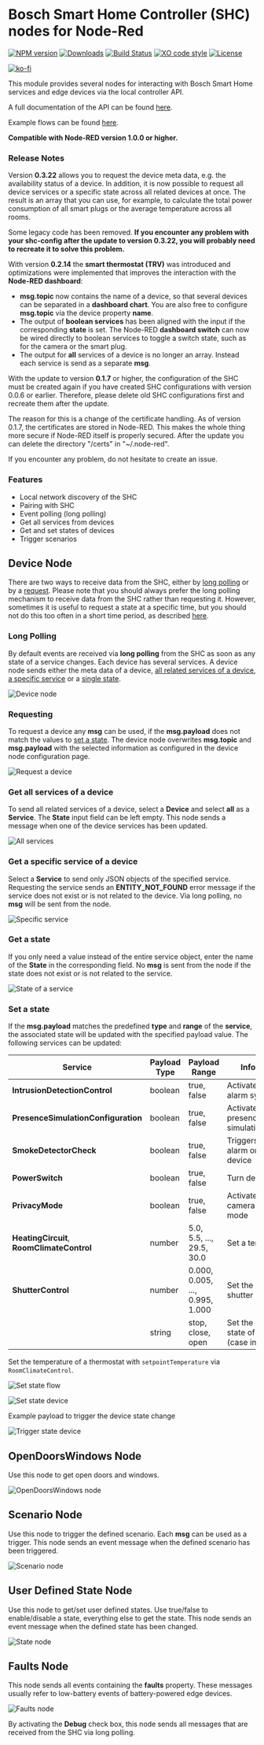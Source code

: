 


# Bosch Smart Home Controller (SHC) nodes for Node-Red
[![NPM version](https://badge.fury.io/js/node-red-contrib-bosch-shc.svg)](http://badge.fury.io/js/node-red-contrib-bosch-shc)
[![Downloads](https://img.shields.io/npm/dm/node-red-contrib-bosch-shc.svg)](https://www.npmjs.com/package/node-red-contrib-bosch-shc)
[![Build Status](https://travis-ci.org/hxmelab/node-red-contrib-bosch-shc.svg?branch=master)](https://travis-ci.org/hxmelab/node-red-contrib-bosch-shc)
[![XO code style](https://img.shields.io/badge/code_style-XO-5ed9c7.svg)](https://github.com/xojs/xo)
[![License](https://img.shields.io/badge/License-MIT-blue.svg)](https://github.com/hxmelab/node-red-contrib-bosch-shc/blob/master/LICENSE)

[![ko-fi](https://ko-fi.com/img/githubbutton_sm.svg)](https://ko-fi.com/O4O4NNOCL)

This module provides several nodes for interacting with Bosch Smart Home services and edge devices via the local controller API. 

A full documentation of the API can be found [here](https://local.apidocs.bosch-smarthome.com/).

Example flows can be found [here](https://flows.nodered.org/flow/01271a01a6b647b7b7cfda67c332cfbc).

**Compatible with Node-RED version 1.0.0 or higher.**

### Release Notes

Version **0.3.22** allows you to request the device meta data, e.g. the availability status of a device. In addition, it is now possible to request all device services or a specific state across all related devices at once. The result is an array that you can use, for example, to calculate the total power consumption of all smart plugs or the average temperature across all rooms.

Some legacy code has been removed. **If you encounter any problem with your shc-config after the update to version 0.3.22, you will probably need to recreate it to solve this problem.**

With version **0.2.14** the **smart thermostat (TRV)** was introduced and optimizations were implemented that improves the interaction with the **Node-RED dashboard**: 
- **msg.topic** now contains the name of a device, so that several devices can be separated in a **dashboard chart**. You are also free to configure **msg.topic** via the device property **name**.
- The output of **boolean services** has been aligned with the input if the corresponding **state** is set. The Node-RED **dashboard switch** can now be wired directly to boolean services to toggle a switch state, such as for the camera or the smart plug.
- The output for **all** services of a device is no longer an array. Instead each service is send as a separate **msg**.

With the update to version **0.1.7** or higher, the configuration of the SHC must be created again if you have created SHC configurations with version 0.0.6 or earlier. Therefore, please delete old SHC configurations first and recreate them after the update. 

The reason for this is a change of the certificate handling. As of version 0.1.7, the certificates are stored in Node-RED. This makes the whole thing more secure if Node-RED itself is properly secured. After the update you can delete the directory "/certs" in "~/.node-red". 

If you encounter any problem, do not hesitate to create an issue.


### Features

- Local network discovery of the SHC
- Pairing with SHC
- Event polling (long polling)
- Get all services from devices
- Get and set states of devices
- Trigger scenarios


## Device Node

There are two ways to receive data from the SHC, either by [long polling](#long-polling) or by a [request](#requesting). Please note that you should always prefer the long polling mechanism to receive data from the SHC rather than requesting it. However, sometimes it is useful to request a state at a specific time, but you should not do this too often in a short time period, as described [here](https://github.com/BoschSmartHome/bosch-shc-api-docs/tree/master/best_practice#limit-the-number-of-requests-in-a-given-time-period).


### Long Polling

By default events are received via **long polling** from the SHC as soon as any state of a service changes. Each device has several services. A device node sends either the meta data of a device, [all related services of a device](#get-all-services-of-a-device), [a specific service](#get-a-specific-service-of-a-device) or a [single state](#get-a-state).

![Device node](docs/device_node.png)


### Requesting

To request a device any **msg** can be used, if the **msg.payload** does not match the values to [set a state](#set-a-state). The device node overwrites **msg.topic** and **msg.payload** with the selected information as configured in the device node configuration page.

![Request a device](docs/device_node_request.png)


### Get all services of a device

To send all related services of a device, select a **Device** and select **all** as a **Service**. The **State** input field can be left empty. This node sends a message when one of the device services has been updated.

![All services](docs/device_conf_all.png)


### Get a specific service of a device

Select a **Service** to send only JSON objects of the specified service. Requesting the service sends an **ENTITY_NOT_FOUND** error message if the service does not exist or is not related to the device. Via long polling, no **msg** will be sent from the node.

![Specific service](docs/device_conf_service.png)


### Get a state

If you only need a value instead of the entire service object, enter the name of the **State** in the corresponding field. No **msg** is sent from the node if the state does not exist or is not related to the service.

![State of a service](docs/device_conf_state.png)

### Set a state

If the **msg.payload** matches the predefined **type** and **range** of the **service**, the associated state will be updated with the specified payload value. The following services can be updated:

| Service                             | Payload Type | Payload Range | Information |
|-------------------------------------|--------------|---------------|-------------|
| **IntrusionDetectionControl**       | boolean      | true, false    | Activate/deactivate alarm system |
| **PresenceSimulationConfiguration** | boolean      | true, false    | Activate/deactivate presence simulation |
| **SmokeDetectorCheck**              | boolean      | true, false    | Triggers a test alarm on this device |
| **PowerSwitch**                     | boolean      | true, false    | Turn device on/off |
| **PrivacyMode**                     | boolean      | true, false    | Activate/deactivate camera privacy mode |
| **HeatingCircuit**, **RoomClimateControl**              | number       | 5.0, 5.5, ..., 29.5, 30.0       | Set a temperature |
| **ShutterControl**                  | number       | 0.000, 0.005, ..., 0.995, 1.000 | Set the level of a shutter (0 = close) |
|                                     | string | stop, close, open | Set the operation state of a shutter (case insensitive) |

Set the temperature of a thermostat with `setpointTemperature` via `RoomClimateControl`.

![Set state flow](docs/flow_setpointTemperature.png)

![Set state device](docs/device_node_setpointTemperature.png)

Example payload to trigger the device state change

![Trigger state device](docs/trigger_setpointTemperature.png)

## OpenDoorsWindows Node

Use this node to get open doors and windows.

![OpenDoorsWindows node](docs/open_doors_node.png)

## Scenario Node

Use this node to trigger the defined scenario. Each **msg** can be used as a trigger. This node sends an event message when the defined scenario has been triggered.

![Scenario node](docs/scenario_node.png)

## User Defined State Node

Use this node to get/set user defined states. Use true/false to enable/disable a state, everything else to get the state. This node sends an event message when the defined state has been changed.

![State node](docs/state_node.png)

## Faults Node

This node sends all events containing the **faults** property. These messages usually refer to low-battery events of battery-powered edge devices.

![Faults node](docs/faults_node.png)

By activating the **Debug** check box, this node sends all messages that are received from the SHC via long polling. 
